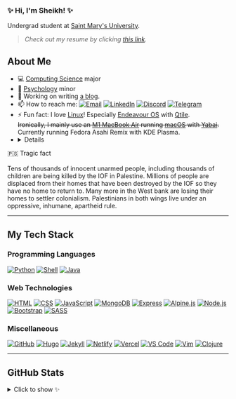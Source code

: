### ✨ Hi, I'm Sheikh! ✨

Undergrad student at [Saint Mary's University][smu].

> *Check out my resume by clicking [this link][resume].*

## About Me

-   💻 [Computing Science][smu_cs] major
-   🧠 [Psychology][smu_psyc] minor
-   🔭 Working on writing [a blog][cy_blog].
-   📫 How to reach me: [![Email][img_email]][email] [![LinkedIn][img_linkedin]][linkedin] [![Discord][img_discord]][discord] [![Telegram][img_telegram]][telegram]
-   ⚡ Fun fact: I love [Linux][wiki_linux]! Especially [Endeavour OS][endeavour_os] with [Qtile][qtile].<br />
~~Ironically, I mainly use an [M1 MacBook Air][macbook_air] running [macOS][macos] with [Yabai][yabai].~~<br />
Currently running Fedora Asahi Remix with KDE Plasma.
-   <details>
<summary>🇵🇸 Tragic fact</summary>
<br />
Tens of thousands of innocent unarmed people, including thousands of children are being killed by the IOF in Palestine. Millions of people are displaced from their homes that have been destroyed by the IOF so they have no home to return to. Many more in the West bank are losing their homes to settler colonialism. Palestinians in both wings live under an oppressive, inhumane, apartheid rule.
</details>

---

## My Tech Stack

### Programming Languages

[![Python][img_python]][python]
[![Shell][img_shell]][zsh]
[![Java][img_java]][java]

### Web Technologies

[![HTML][img_html]][html]
[![CSS][img_css]][css]
[![JavaScript][img_js]][js]
[![MongoDB][img_mongodb]][mongodb]
[![Express][img_express]][express]
[![Alpine.js][img_alpinejs]][alpinejs]
[![Node.js][img_nodejs]][nodejs]
[![Bootstrap][img_bootstrap]][bootstrap]
[![SASS][img_sass]][sass]

### Miscellaneous

[![GitHub][img_github]][github]
[![Hugo][img_hugo]][hugo]
[![Jekyll][img_jekyll]][jekyll]
[![Netlify][img_netlify]][netlify]
[![Vercel][img_vercel]][vercel]
[![VS Code][img_vs_code]][vs_code]
[![Vim][img_vim]][vim]
[![Clojure][img_clojure]][clojure]

---

## GitHub Stats

<details>
<summary>Click to show ✨</summary>
<br />
<div align="center">
    <img src="https://gitstatus.cybar.dev/api?username=cybardev&hide_border=true&theme=dark&show_icons=true&count_private=true&icon_color=ff86dd&bg_color=000" alt="stats" />
    <br />
    <img src="https://github-readme-streak-stats.herokuapp.com?user=cybardev&theme=highcontrast&hide_border=true&stroke=000&ring=ff86dd&fire=fff&currStreakLabel=fff&date_format=j%20M%5B%20Y%5D" alt="streaks">
    <br />
    <img src="https://gitstatus.cybar.dev/api/top-langs/?username=cybardev&layout=compact&hide_border=true&langs_count=8&theme=dark&bg_color=000" alt="languages" />
</div>
</details>

<!-- Links -->

[resume]: https://resume.cybar.dev
[smu]: https://www.smu.ca/ "SMU website"
[smu_cs]: https://www.smu.ca/academics/computing-science-program.html "CS at SMU"
[smu_psyc]: https://www.smu.ca/academics/psychology-program.html "Psychology at SMU"
[cy_blog]: https://blog.cybar.dev "cybar.dev"
[email]: mailto:sheikh@cybar.dev "sheikh@cybar.dev"
[linkedin]: https://linkedin.com/in/cybardev "Sheikh's LinkedIn"
[discord]: https://discord.com/users/316478839146676224 "cybardev#8757"
[telegram]: https://t.me/cybardev "@cybardev"
[wiki_linux]: https://en.wikipedia.org/wiki/Linux/ "Linux on Wikipedia"
[endeavour_os]: https://endeavouros.com/ "Endeavour OS"
[qtile]: http://qtile.org "Qtile"
[macbook_air]: https://www.apple.com/ca/macbook-air/ "Macbook Air on apple.com"
[macos]: https://www.apple.com/ca/macos/ "MacOS on apple.com"
[yabai]: https://github.com/koekeishiya/yabai "yabai"
[python]: https://www.python.org "Python"
[java]: https://www.java.com "Java"
[clojure]: https://clojure.org/ "Clojure"
[html]: https://developer.mozilla.org/en-US/docs/Web/HTML "HTML5"
[css]: https://developer.mozilla.org/en-US/docs/Web/CSS "CSS3"
[js]: https://www.javascript.com "Javascript (ES6 standard)"
[mongodb]: https://www.mongodb.com/ "MongoDB"
[express]: https://expressjs.com/ "Express.js"
[nodejs]: https://nodejs.org "Node.js"
[sass]: https://sass-lang.com/ "SASS"
[bootstrap]: https://getbootstrap.com "Bootstrap 5"
[alpinejs]: https://alpinejs.dev "Alpine.js"
[netlify]: https://www.netlify.com "Netlify"
[github]: https://github.com "GitHub"
[hugo]: https://gohugo.io "Hugo - static site generator"
[jekyll]: https://gohugo.io "Jekyll - static site generator"
[vercel]: https://vercel.com "Vercel"
[vs_code]: https://code.visualstudio.com/ "Visual Studio Code"
[vim]: https://marketplace.visualstudio.com/items?itemname=vscodevim.vim "Vim Extension for VS Code"
[zsh]: https://www.zsh.org "Zsh"

<!-- Contact -->

[img_email]: https://img.shields.io/badge/-Email-grey?style=flat&logo=mail.ru
[img_linkedin]: https://img.shields.io/badge/-LinkedIn-grey?style=flat&logo=linkedin
[img_discord]: https://img.shields.io/badge/-Discord-grey?style=flat&logo=discord&logoColor=white
[img_telegram]: https://img.shields.io/badge/-Telegram-grey?style=flat&logo=minutemailer&logoColor=white

<!-- Badges -->

[img_python]: https://img.shields.io/badge/-Python-FFD43B?style=for-the-badge&logo=python&logoColor=white&labelColor=3670A0
[img_java]: https://img.shields.io/badge/-Java-firebrick?style=for-the-badge&logo=openjdk&logoColor=black&labelColor=ivory
[img_clojure]: https://img.shields.io/badge/-Clojure-91DC47?style=for-the-badge&logo=clojure&logoColor=white&labelColor=5881D8
[img_html]: https://img.shields.io/badge/-HTML-E34F26?style=for-the-badge&logo=html5&logoColor=white
[img_css]: https://img.shields.io/badge/-CSS-1572B6?style=for-the-badge&logo=css3&logoColor=white
[img_js]: https://img.shields.io/badge/-JS-F7DF1E?style=for-the-badge&logo=javascript&logoColor=black
[img_mongodb]: https://img.shields.io/badge/-MongoDB-4ea94b?style=for-the-badge&logo=mongodb&logoColor=white
[img_express]: https://img.shields.io/badge/-Express-ivory?style=for-the-badge&logo=express&logoColor=black
[img_nodejs]: https://img.shields.io/badge/-Node.js-6DA55F?style=for-the-badge&logo=node.js&logoColor=white
[img_sass]: https://img.shields.io/badge/-SASS-CC6699?style=for-the-badge&logo=sass&logoColor=white
[img_bootstrap]: https://img.shields.io/badge/-Bootstrap-563D7C?style=for-the-badge&logo=bootstrap&logoColor=white
[img_alpinejs]: https://img.shields.io/badge/-Alpine.js-azure?style=for-the-badge&logo=alpine.js
[img_netlify]: https://img.shields.io/badge/-Netlify-azure?style=for-the-badge&logo=netlify
[img_github]: https://img.shields.io/badge/-GitHub-black?style=for-the-badge&logo=github&logoColor=white
[img_hugo]: https://img.shields.io/badge/-Hugo-FF4088?style=for-the-badge&logo=hugo&logoColor=white
[img_jekyll]: https://img.shields.io/badge/-Jekyll-CC0000?style=for-the-badge&logo=jekyll
[img_vercel]: https://img.shields.io/badge/-Vercel-black?style=for-the-badge&logo=vercel
[img_vs_code]: https://img.shields.io/badge/-VS%20Code-3e3e42?style=for-the-badge&logo=visualstudiocode&logoColor=0078d7
[img_vim]: https://img.shields.io/badge/-Vim-11AB00?style=for-the-badge&logo=vim
[img_shell]: https://img.shields.io/badge/-Shell-seagreen?style=for-the-badge&logo=gnubash&logoColor=white&labelColor=darkslategrey
